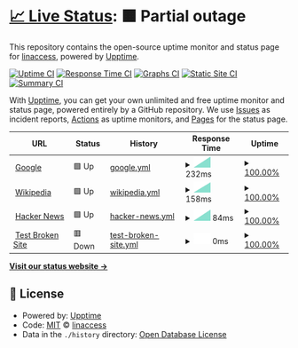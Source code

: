 # [📈 Live Status](https://demo.upptime.js.org): <!--live status--> **🟧 Partial outage**

This repository contains the open-source uptime monitor and status page for [linaccess](https://demo.upptime.js.org), powered by [Upptime](https://github.com/upptime/upptime).

[![Uptime CI](https://github.com/linaccess/upptime/workflows/Uptime%20CI/badge.svg)](https://github.com/linaccess/upptime/actions?query=workflow%3A%22Uptime+CI%22)
[![Response Time CI](https://github.com/linaccess/upptime/workflows/Response%20Time%20CI/badge.svg)](https://github.com/linaccess/upptime/actions?query=workflow%3A%22Response+Time+CI%22)
[![Graphs CI](https://github.com/linaccess/upptime/workflows/Graphs%20CI/badge.svg)](https://github.com/linaccess/upptime/actions?query=workflow%3A%22Graphs+CI%22)
[![Static Site CI](https://github.com/linaccess/upptime/workflows/Static%20Site%20CI/badge.svg)](https://github.com/linaccess/upptime/actions?query=workflow%3A%22Static+Site+CI%22)
[![Summary CI](https://github.com/linaccess/upptime/workflows/Summary%20CI/badge.svg)](https://github.com/linaccess/upptime/actions?query=workflow%3A%22Summary+CI%22)

With [Upptime](https://upptime.js.org), you can get your own unlimited and free uptime monitor and status page, powered entirely by a GitHub repository. We use [Issues](https://github.com/linaccess/upptime/issues) as incident reports, [Actions](https://github.com/linaccess/upptime/actions) as uptime monitors, and [Pages](https://demo.upptime.js.org) for the status page.

<!--start: status pages-->
<!-- This summary is generated by Upptime (https://github.com/upptime/upptime) -->
<!-- Do not edit this manually, your changes will be overwritten -->
<!-- prettier-ignore -->
| URL | Status | History | Response Time | Uptime |
| --- | ------ | ------- | ------------- | ------ |
| <img alt="" src="https://favicons.githubusercontent.com/www.google.com" height="13"> [Google](https://www.google.com) | 🟩 Up | [google.yml](https://github.com/linaccess/upptime/commits/HEAD/history/google.yml) | <details><summary><img alt="Response time graph" src="./graphs/google/response-time-week.png" height="20"> 232ms</summary><br><a href="https://uptime.linaccess.za.net/history/google"><img alt="Response time 232" src="https://img.shields.io/endpoint?url=https%3A%2F%2Fraw.githubusercontent.com%2Flinaccess%2Fupptime%2FHEAD%2Fapi%2Fgoogle%2Fresponse-time.json"></a><br><a href="https://uptime.linaccess.za.net/history/google"><img alt="24-hour response time 232" src="https://img.shields.io/endpoint?url=https%3A%2F%2Fraw.githubusercontent.com%2Flinaccess%2Fupptime%2FHEAD%2Fapi%2Fgoogle%2Fresponse-time-day.json"></a><br><a href="https://uptime.linaccess.za.net/history/google"><img alt="7-day response time 232" src="https://img.shields.io/endpoint?url=https%3A%2F%2Fraw.githubusercontent.com%2Flinaccess%2Fupptime%2FHEAD%2Fapi%2Fgoogle%2Fresponse-time-week.json"></a><br><a href="https://uptime.linaccess.za.net/history/google"><img alt="30-day response time 232" src="https://img.shields.io/endpoint?url=https%3A%2F%2Fraw.githubusercontent.com%2Flinaccess%2Fupptime%2FHEAD%2Fapi%2Fgoogle%2Fresponse-time-month.json"></a><br><a href="https://uptime.linaccess.za.net/history/google"><img alt="1-year response time 232" src="https://img.shields.io/endpoint?url=https%3A%2F%2Fraw.githubusercontent.com%2Flinaccess%2Fupptime%2FHEAD%2Fapi%2Fgoogle%2Fresponse-time-year.json"></a></details> | <details><summary><a href="https://uptime.linaccess.za.net/history/google">100.00%</a></summary><a href="https://uptime.linaccess.za.net/history/google"><img alt="All-time uptime 100.00%" src="https://img.shields.io/endpoint?url=https%3A%2F%2Fraw.githubusercontent.com%2Flinaccess%2Fupptime%2FHEAD%2Fapi%2Fgoogle%2Fuptime.json"></a><br><a href="https://uptime.linaccess.za.net/history/google"><img alt="24-hour uptime 100.00%" src="https://img.shields.io/endpoint?url=https%3A%2F%2Fraw.githubusercontent.com%2Flinaccess%2Fupptime%2FHEAD%2Fapi%2Fgoogle%2Fuptime-day.json"></a><br><a href="https://uptime.linaccess.za.net/history/google"><img alt="7-day uptime 100.00%" src="https://img.shields.io/endpoint?url=https%3A%2F%2Fraw.githubusercontent.com%2Flinaccess%2Fupptime%2FHEAD%2Fapi%2Fgoogle%2Fuptime-week.json"></a><br><a href="https://uptime.linaccess.za.net/history/google"><img alt="30-day uptime 100.00%" src="https://img.shields.io/endpoint?url=https%3A%2F%2Fraw.githubusercontent.com%2Flinaccess%2Fupptime%2FHEAD%2Fapi%2Fgoogle%2Fuptime-month.json"></a><br><a href="https://uptime.linaccess.za.net/history/google"><img alt="1-year uptime 100.00%" src="https://img.shields.io/endpoint?url=https%3A%2F%2Fraw.githubusercontent.com%2Flinaccess%2Fupptime%2FHEAD%2Fapi%2Fgoogle%2Fuptime-year.json"></a></details>
| <img alt="" src="https://favicons.githubusercontent.com/en.wikipedia.org" height="13"> [Wikipedia](https://en.wikipedia.org) | 🟩 Up | [wikipedia.yml](https://github.com/linaccess/upptime/commits/HEAD/history/wikipedia.yml) | <details><summary><img alt="Response time graph" src="./graphs/wikipedia/response-time-week.png" height="20"> 158ms</summary><br><a href="https://uptime.linaccess.za.net/history/wikipedia"><img alt="Response time 158" src="https://img.shields.io/endpoint?url=https%3A%2F%2Fraw.githubusercontent.com%2Flinaccess%2Fupptime%2FHEAD%2Fapi%2Fwikipedia%2Fresponse-time.json"></a><br><a href="https://uptime.linaccess.za.net/history/wikipedia"><img alt="24-hour response time 158" src="https://img.shields.io/endpoint?url=https%3A%2F%2Fraw.githubusercontent.com%2Flinaccess%2Fupptime%2FHEAD%2Fapi%2Fwikipedia%2Fresponse-time-day.json"></a><br><a href="https://uptime.linaccess.za.net/history/wikipedia"><img alt="7-day response time 158" src="https://img.shields.io/endpoint?url=https%3A%2F%2Fraw.githubusercontent.com%2Flinaccess%2Fupptime%2FHEAD%2Fapi%2Fwikipedia%2Fresponse-time-week.json"></a><br><a href="https://uptime.linaccess.za.net/history/wikipedia"><img alt="30-day response time 158" src="https://img.shields.io/endpoint?url=https%3A%2F%2Fraw.githubusercontent.com%2Flinaccess%2Fupptime%2FHEAD%2Fapi%2Fwikipedia%2Fresponse-time-month.json"></a><br><a href="https://uptime.linaccess.za.net/history/wikipedia"><img alt="1-year response time 158" src="https://img.shields.io/endpoint?url=https%3A%2F%2Fraw.githubusercontent.com%2Flinaccess%2Fupptime%2FHEAD%2Fapi%2Fwikipedia%2Fresponse-time-year.json"></a></details> | <details><summary><a href="https://uptime.linaccess.za.net/history/wikipedia">100.00%</a></summary><a href="https://uptime.linaccess.za.net/history/wikipedia"><img alt="All-time uptime 100.00%" src="https://img.shields.io/endpoint?url=https%3A%2F%2Fraw.githubusercontent.com%2Flinaccess%2Fupptime%2FHEAD%2Fapi%2Fwikipedia%2Fuptime.json"></a><br><a href="https://uptime.linaccess.za.net/history/wikipedia"><img alt="24-hour uptime 100.00%" src="https://img.shields.io/endpoint?url=https%3A%2F%2Fraw.githubusercontent.com%2Flinaccess%2Fupptime%2FHEAD%2Fapi%2Fwikipedia%2Fuptime-day.json"></a><br><a href="https://uptime.linaccess.za.net/history/wikipedia"><img alt="7-day uptime 100.00%" src="https://img.shields.io/endpoint?url=https%3A%2F%2Fraw.githubusercontent.com%2Flinaccess%2Fupptime%2FHEAD%2Fapi%2Fwikipedia%2Fuptime-week.json"></a><br><a href="https://uptime.linaccess.za.net/history/wikipedia"><img alt="30-day uptime 100.00%" src="https://img.shields.io/endpoint?url=https%3A%2F%2Fraw.githubusercontent.com%2Flinaccess%2Fupptime%2FHEAD%2Fapi%2Fwikipedia%2Fuptime-month.json"></a><br><a href="https://uptime.linaccess.za.net/history/wikipedia"><img alt="1-year uptime 100.00%" src="https://img.shields.io/endpoint?url=https%3A%2F%2Fraw.githubusercontent.com%2Flinaccess%2Fupptime%2FHEAD%2Fapi%2Fwikipedia%2Fuptime-year.json"></a></details>
| <img alt="" src="https://favicons.githubusercontent.com/news.ycombinator.com" height="13"> [Hacker News](https://news.ycombinator.com) | 🟩 Up | [hacker-news.yml](https://github.com/linaccess/upptime/commits/HEAD/history/hacker-news.yml) | <details><summary><img alt="Response time graph" src="./graphs/hacker-news/response-time-week.png" height="20"> 84ms</summary><br><a href="https://uptime.linaccess.za.net/history/hacker-news"><img alt="Response time 84" src="https://img.shields.io/endpoint?url=https%3A%2F%2Fraw.githubusercontent.com%2Flinaccess%2Fupptime%2FHEAD%2Fapi%2Fhacker-news%2Fresponse-time.json"></a><br><a href="https://uptime.linaccess.za.net/history/hacker-news"><img alt="24-hour response time 84" src="https://img.shields.io/endpoint?url=https%3A%2F%2Fraw.githubusercontent.com%2Flinaccess%2Fupptime%2FHEAD%2Fapi%2Fhacker-news%2Fresponse-time-day.json"></a><br><a href="https://uptime.linaccess.za.net/history/hacker-news"><img alt="7-day response time 84" src="https://img.shields.io/endpoint?url=https%3A%2F%2Fraw.githubusercontent.com%2Flinaccess%2Fupptime%2FHEAD%2Fapi%2Fhacker-news%2Fresponse-time-week.json"></a><br><a href="https://uptime.linaccess.za.net/history/hacker-news"><img alt="30-day response time 84" src="https://img.shields.io/endpoint?url=https%3A%2F%2Fraw.githubusercontent.com%2Flinaccess%2Fupptime%2FHEAD%2Fapi%2Fhacker-news%2Fresponse-time-month.json"></a><br><a href="https://uptime.linaccess.za.net/history/hacker-news"><img alt="1-year response time 84" src="https://img.shields.io/endpoint?url=https%3A%2F%2Fraw.githubusercontent.com%2Flinaccess%2Fupptime%2FHEAD%2Fapi%2Fhacker-news%2Fresponse-time-year.json"></a></details> | <details><summary><a href="https://uptime.linaccess.za.net/history/hacker-news">100.00%</a></summary><a href="https://uptime.linaccess.za.net/history/hacker-news"><img alt="All-time uptime 100.00%" src="https://img.shields.io/endpoint?url=https%3A%2F%2Fraw.githubusercontent.com%2Flinaccess%2Fupptime%2FHEAD%2Fapi%2Fhacker-news%2Fuptime.json"></a><br><a href="https://uptime.linaccess.za.net/history/hacker-news"><img alt="24-hour uptime 100.00%" src="https://img.shields.io/endpoint?url=https%3A%2F%2Fraw.githubusercontent.com%2Flinaccess%2Fupptime%2FHEAD%2Fapi%2Fhacker-news%2Fuptime-day.json"></a><br><a href="https://uptime.linaccess.za.net/history/hacker-news"><img alt="7-day uptime 100.00%" src="https://img.shields.io/endpoint?url=https%3A%2F%2Fraw.githubusercontent.com%2Flinaccess%2Fupptime%2FHEAD%2Fapi%2Fhacker-news%2Fuptime-week.json"></a><br><a href="https://uptime.linaccess.za.net/history/hacker-news"><img alt="30-day uptime 100.00%" src="https://img.shields.io/endpoint?url=https%3A%2F%2Fraw.githubusercontent.com%2Flinaccess%2Fupptime%2FHEAD%2Fapi%2Fhacker-news%2Fuptime-month.json"></a><br><a href="https://uptime.linaccess.za.net/history/hacker-news"><img alt="1-year uptime 100.00%" src="https://img.shields.io/endpoint?url=https%3A%2F%2Fraw.githubusercontent.com%2Flinaccess%2Fupptime%2FHEAD%2Fapi%2Fhacker-news%2Fuptime-year.json"></a></details>
| <img alt="" src="https://favicons.githubusercontent.com/thissitedoesnotexist.koj.co" height="13"> [Test Broken Site](https://thissitedoesnotexist.koj.co) | 🟥 Down | [test-broken-site.yml](https://github.com/linaccess/upptime/commits/HEAD/history/test-broken-site.yml) | <details><summary><img alt="Response time graph" src="./graphs/test-broken-site/response-time-week.png" height="20"> 0ms</summary><br><a href="https://uptime.linaccess.za.net/history/test-broken-site"><img alt="Response time 0" src="https://img.shields.io/endpoint?url=https%3A%2F%2Fraw.githubusercontent.com%2Flinaccess%2Fupptime%2FHEAD%2Fapi%2Ftest-broken-site%2Fresponse-time.json"></a><br><a href="https://uptime.linaccess.za.net/history/test-broken-site"><img alt="24-hour response time 0" src="https://img.shields.io/endpoint?url=https%3A%2F%2Fraw.githubusercontent.com%2Flinaccess%2Fupptime%2FHEAD%2Fapi%2Ftest-broken-site%2Fresponse-time-day.json"></a><br><a href="https://uptime.linaccess.za.net/history/test-broken-site"><img alt="7-day response time 0" src="https://img.shields.io/endpoint?url=https%3A%2F%2Fraw.githubusercontent.com%2Flinaccess%2Fupptime%2FHEAD%2Fapi%2Ftest-broken-site%2Fresponse-time-week.json"></a><br><a href="https://uptime.linaccess.za.net/history/test-broken-site"><img alt="30-day response time 0" src="https://img.shields.io/endpoint?url=https%3A%2F%2Fraw.githubusercontent.com%2Flinaccess%2Fupptime%2FHEAD%2Fapi%2Ftest-broken-site%2Fresponse-time-month.json"></a><br><a href="https://uptime.linaccess.za.net/history/test-broken-site"><img alt="1-year response time 0" src="https://img.shields.io/endpoint?url=https%3A%2F%2Fraw.githubusercontent.com%2Flinaccess%2Fupptime%2FHEAD%2Fapi%2Ftest-broken-site%2Fresponse-time-year.json"></a></details> | <details><summary><a href="https://uptime.linaccess.za.net/history/test-broken-site">100.00%</a></summary><a href="https://uptime.linaccess.za.net/history/test-broken-site"><img alt="All-time uptime 100.00%" src="https://img.shields.io/endpoint?url=https%3A%2F%2Fraw.githubusercontent.com%2Flinaccess%2Fupptime%2FHEAD%2Fapi%2Ftest-broken-site%2Fuptime.json"></a><br><a href="https://uptime.linaccess.za.net/history/test-broken-site"><img alt="24-hour uptime 100.00%" src="https://img.shields.io/endpoint?url=https%3A%2F%2Fraw.githubusercontent.com%2Flinaccess%2Fupptime%2FHEAD%2Fapi%2Ftest-broken-site%2Fuptime-day.json"></a><br><a href="https://uptime.linaccess.za.net/history/test-broken-site"><img alt="7-day uptime 100.00%" src="https://img.shields.io/endpoint?url=https%3A%2F%2Fraw.githubusercontent.com%2Flinaccess%2Fupptime%2FHEAD%2Fapi%2Ftest-broken-site%2Fuptime-week.json"></a><br><a href="https://uptime.linaccess.za.net/history/test-broken-site"><img alt="30-day uptime 100.00%" src="https://img.shields.io/endpoint?url=https%3A%2F%2Fraw.githubusercontent.com%2Flinaccess%2Fupptime%2FHEAD%2Fapi%2Ftest-broken-site%2Fuptime-month.json"></a><br><a href="https://uptime.linaccess.za.net/history/test-broken-site"><img alt="1-year uptime 100.00%" src="https://img.shields.io/endpoint?url=https%3A%2F%2Fraw.githubusercontent.com%2Flinaccess%2Fupptime%2FHEAD%2Fapi%2Ftest-broken-site%2Fuptime-year.json"></a></details>

<!--end: status pages-->

[**Visit our status website →**](https://demo.upptime.js.org)

## 📄 License

- Powered by: [Upptime](https://github.com/upptime/upptime)
- Code: [MIT](./LICENSE) © [linaccess](https://demo.upptime.js.org)
- Data in the `./history` directory: [Open Database License](https://opendatacommons.org/licenses/odbl/1-0/)

